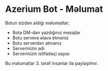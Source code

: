 # Azerium Bot - Məlumat

Botun sizdən aldığı məlumatlar;

- Bota DM-dən yazdığınız mesajlar
- Botu serverə əlavə etməniz
- Botu serverdən atmanız
- Serverinizin adı
- Serverinizin istifadəçi sayısı

Bu məlumatlar 3. tərəf insanlar ilə paylaşılmır.
